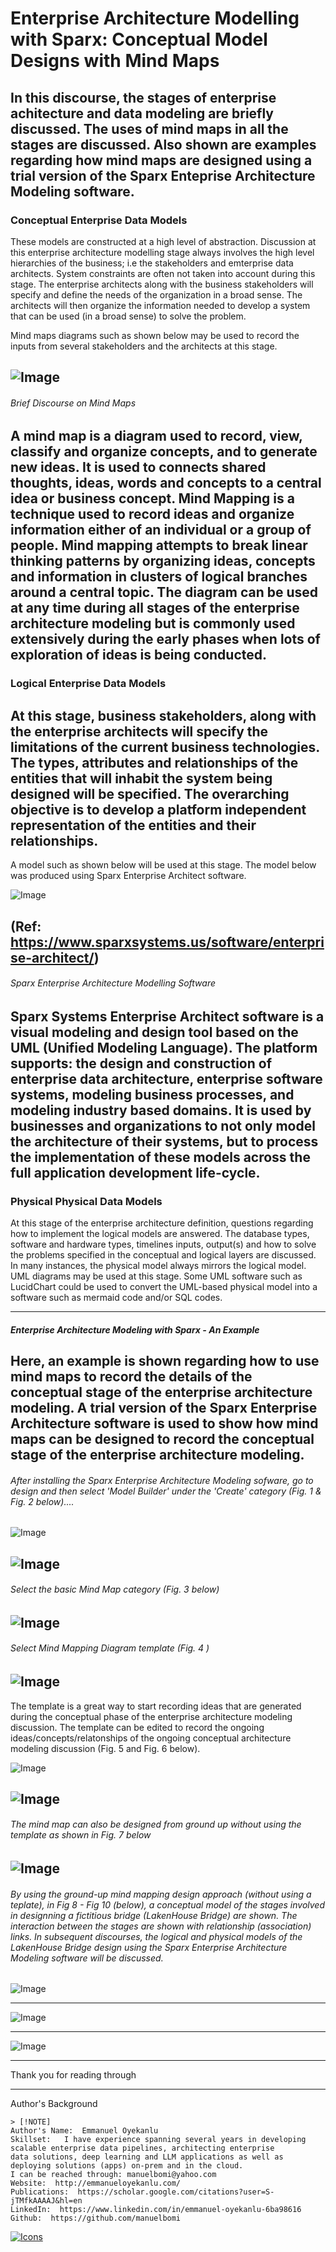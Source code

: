 # Enterprise Architecture Modelling with Sparx: Conceptual Model Designs with Mind Maps
In this discourse, the stages of enterprise achitecture and data modeling are briefly discussed. The uses of mind maps in all the stages are discussed. Also shown are examples regarding how mind maps are designed using a trial version of the Sparx Enteprise Architecture Modeling software.
---
### Conceptual Enterprise Data Models
These models are constructed at a high level of abstraction. Discussion at this enterprise architecture modelling stage always involves the high level hierarchies of the business; i.e the stakeholders and emterprise data architects. System constraints are often not taken into account during this stage. The enterprise architects along with the business stakeholders will specify and define the needs of the organization in a broad sense. The architects will then organize the information needed to develop a system that can be used (in a broad sense) to solve the problem. 

Mind maps diagrams such as shown below may be used to record the inputs from several stakeholders and the architects at this stage.

![Image](https://github.com/user-attachments/assets/930c06e3-227c-47a5-9cf9-36823bb038b4)
---
###### Brief Discourse on Mind Maps
A mind map is a diagram used to record, view, classify and organize concepts, and to generate new ideas. It is used to connects shared thoughts, ideas, words and concepts to a central idea or business concept. Mind Mapping is a technique used to record ideas and organize information either of an individual or a group of people. Mind mapping attempts to break linear thinking patterns by organizing ideas, concepts and information in clusters of logical branches around a central topic. The diagram can be used at any time during all stages of the enterprise architecture modeling but is commonly used extensively during the early phases when lots of exploration of ideas is being conducted.
---
### Logical Enterprise Data Models
At this stage, business stakeholders, along with the enterprise architects will specify the limitations of the current business technologies. The types, attributes and relationships of the entities that will inhabit the system being designed will be specified. The overarching objective is to develop a platform independent representation of the entities and their relationships.
---
A model such as shown below will be used at this stage. The model below was produced using Sparx Enterprise Architect software.

![Image](https://github.com/user-attachments/assets/e6056cc5-b8d3-464b-aff7-97669f2eab2d)

(Ref: https://www.sparxsystems.us/software/enterprise-architect/)
---
###### Sparx Enterprise Architecture Modelling Software
Sparx Systems Enterprise Architect software is a visual modeling and design tool based on the UML (Unified Modeling Language). The platform supports: the design and construction of enterprise data architecture, enterprise software systems, modeling business processes, and modeling industry based domains. It is used by businesses and organizations to not only model the architecture of their systems, but to process the implementation of these models across the full application development life-cycle.
---
### Physical Physical Data Models
At this stage of the enterprise architecture definition, questions regarding how to implement the logical models are answered. The database types, software and hardware types, timelines inputs, output(s) and how to solve the problems specified in the conceptual and logical layers  are discussed. In many instances, the physical model always mirrors the logical model. UML  diagrams may be used at this stage. Some UML software such as LucidChart could be used to convert the UML-based physical model into a software such as mermaid code and/or SQL codes.


---

##### Enterprise Architecture Modeling with Sparx - An Example
Here, an example is shown regarding how to use mind maps to record the details of the conceptual stage of the enterprise architecture modeling. A trial version of the Sparx Enterprise Architecture software is used to show how mind maps can be designed to record the conceptual stage of the enterprise architecture modeling. 
---
###### After installing the Sparx Enterprise Architecture Modeling sofware, go to design and then select 'Model Builder' under the 'Create' category (Fig. 1 & Fig. 2 below)....


![Image](https://github.com/user-attachments/assets/07eb1adc-54b7-42c8-bf5b-c35b760ed644)


![Image](https://github.com/user-attachments/assets/93ae8988-ab85-46af-bfe2-c53c220e106e)
---
###### Select the basic Mind Map category (Fig. 3 below)


![Image](https://github.com/user-attachments/assets/9115dff7-a197-4049-8534-8beddcc35336)
---
###### Select Mind Mapping Diagram template (Fig. 4 )


![Image](https://github.com/user-attachments/assets/02cba44f-08f9-4373-b371-97eeefc09102)
---
The template is a great way to start recording ideas that are generated during the conceptual phase of the enterprise architecture modeling discussion. The template can be edited to record the ongoing ideas/concepts/relatonships of the ongoing conceptual architecture modeling discussion (Fig. 5 and Fig. 6 below).


![Image](https://github.com/user-attachments/assets/52688c8a-b852-4747-8948-b1cc93e6a3ac)



![Image](https://github.com/user-attachments/assets/d1bcee2e-7b13-477e-b96b-8876b9d262d9)
---
###### The mind map can also be designed from ground up without using the template as shown in Fig. 7 below

![Image](https://github.com/user-attachments/assets/8cdde2c0-63dc-476a-9917-8c3d46165565)
---
###### By using the ground-up mind mapping design approach (without using a teplate), in Fig 8 - Fig 10 (below), a conceptual model of the stages involved in designning a fictitious bridge (LakenHouse Bridge) are shown. The interaction between the stages are shown with relationship (association) links. In subsequent discourses, the logical and physical models of the LakenHouse Bridge design using the Sparx Enterprise Architecture Modeling software will be discussed.

![Image](https://github.com/user-attachments/assets/917445fa-7295-4b0b-8ae6-bb2b78b7f06d)

---
![Image](https://github.com/user-attachments/assets/6d8dae56-acb5-410b-85e1-d62db6fa6f7c)

---
![Image](https://github.com/user-attachments/assets/72125894-f9f4-4984-8d22-be54e505e589)


 ---
Thank you for reading through

---

Author's Background

```
> [!NOTE]
Author's Name:  Emmanuel Oyekanlu
Skillset:   I have experience spanning several years in developing scalable enterprise data pipelines, architecting enterprise
data solutions, deep learning and LLM applications as well as deploying solutions (apps) on-prem and in the cloud.
I can be reached through: manuelbomi@yahoo.com
Website:  http://emmanueloyekanlu.com/
Publications:  https://scholar.google.com/citations?user=S-jTMfkAAAAJ&hl=en
LinkedIn:  https://www.linkedin.com/in/emmanuel-oyekanlu-6ba98616
Github:  https://github.com/manuelbomi

```

[![Icons](https://skillicons.dev/icons?i=aws,azure,gcp,scala,mongodb,redis,cassandra,kafka,anaconda,matlab,nodejs,django,py,c,anaconda,git,github,mysql,docker,kubernetes&theme=dark)](https://skillicons.dev)
